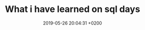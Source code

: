 ---
layout: post
title:  "What i have learned on sql days"
date:   2019-05-26 20:04:31 +0200
categories: sqldays tsql
---